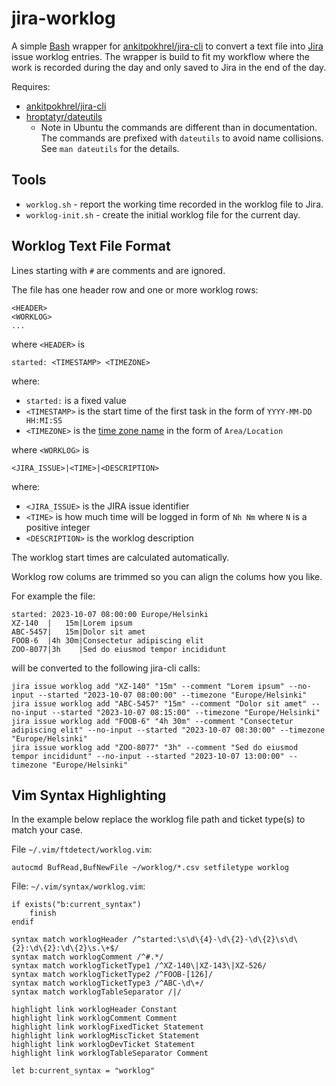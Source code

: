 # jira-worklog

A simple [Bash](https://www.gnu.org/software/bash/) wrapper for [ankitpokhrel/jira-cli](https://github.com/ankitpokhrel/jira-cli) to convert a text file into [Jira](https://www.atlassian.com/software/jira) issue worklog entries. The wrapper is build to fit my workflow where the work is recorded during the day and only saved to Jira in the end of the day.

Requires:

* [ankitpokhrel/jira-cli](https://github.com/ankitpokhrel/jira-cli)
* [hroptatyr/dateutils](https://github.com/hroptatyr/dateutils)
  * Note in Ubuntu the commands are different than in documentation. The commands are prefixed with `dateutils` to avoid name collisions. See `man dateutils` for the details.

## Tools

* `worklog.sh` - report the working time recorded in the worklog file to Jira.
* `worklog-init.sh` - create the initial worklog file for the current day.

## Worklog Text File Format

Lines starting with `#` are comments and are ignored.

The file has one header row and one or more worklog rows:
```
<HEADER>
<WORKLOG>
...
```

where `<HEADER>` is
```
started: <TIMESTAMP> <TIMEZONE>
```

where:

* `started:` is a fixed value
* `<TIMESTAMP>` is the start time of the first task in the form of `YYYY-MM-DD HH:MI:SS`
* `<TIMEZONE>` is the [time zone name](https://en.wikipedia.org/wiki/Tz_database#Names_of_time_zones) in the form of `Area/Location`

where `<WORKLOG>` is
```
<JIRA_ISSUE>|<TIME>|<DESCRIPTION>
```

where:

* `<JIRA_ISSUE>` is the JIRA issue identifier
* `<TIME>` is how much time will be logged in form of `Nh Nm` where `N` is a positive integer
* `<DESCRIPTION>` is the worklog description

The worklog start times are calculated automatically.

Worklog row colums are trimmed so you can align the colums how you like.

For example the file:
```
started: 2023-10-07 08:00:00 Europe/Helsinki
XZ-140  |   15m|Lorem ipsum
ABC-5457|   15m|Dolor sit amet
FOOB-6  |4h 30m|Consectetur adipiscing elit
ZOO-8077|3h    |Sed do eiusmod tempor incididunt
```

will be converted to the following jira-cli calls:
```
jira issue worklog add "XZ-140" "15m" --comment "Lorem ipsum" --no-input --started "2023-10-07 08:00:00" --timezone "Europe/Helsinki"
jira issue worklog add "ABC-5457" "15m" --comment "Dolor sit amet" --no-input --started "2023-10-07 08:15:00" --timezone "Europe/Helsinki"
jira issue worklog add "FOOB-6" "4h 30m" --comment "Consectetur adipiscing elit" --no-input --started "2023-10-07 08:30:00" --timezone "Europe/Helsinki"
jira issue worklog add "ZOO-8077" "3h" --comment "Sed do eiusmod tempor incididunt" --no-input --started "2023-10-07 13:00:00" --timezone "Europe/Helsinki"
```

## Vim Syntax Highlighting

In the example below replace the worklog file path and ticket type(s) to match your case.

File `~/.vim/ftdetect/worklog.vim`:
```
autocmd BufRead,BufNewFile ~/worklog/*.csv setfiletype worklog
```

File: `~/.vim/syntax/worklog.vim`:
```
if exists("b:current_syntax")
    finish
endif

syntax match worklogHeader /^started:\s\d\{4}-\d\{2}-\d\{2}\s\d\{2}:\d\{2}:\d\{2}\s.\+$/
syntax match worklogComment /^#.*/
syntax match worklogTicketType1 /^XZ-140\|XZ-143\|XZ-526/
syntax match worklogTicketType2 /^FOOB-[126]/
syntax match worklogTicketType3 /^ABC-\d\+/
syntax match worklogTableSeparator /|/

highlight link worklogHeader Constant
highlight link worklogComment Comment
highlight link worklogFixedTicket Statement
highlight link worklogMiscTicket Statement
highlight link worklogDevTicket Statement
highlight link worklogTableSeparator Comment

let b:current_syntax = "worklog"
```
